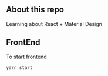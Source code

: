 ## About this repo

Learning about React + Material Design

## FrontEnd
To start frontend
```
yarn start
```

